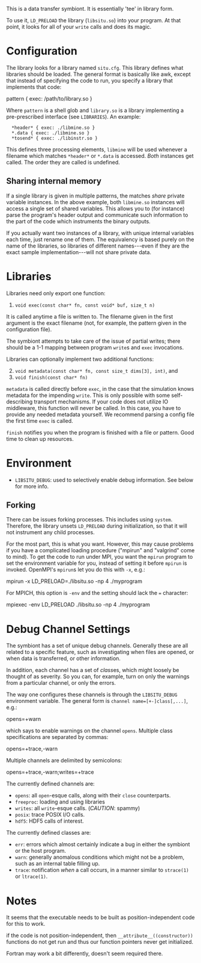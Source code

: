 This is a data transfer symbiont.  It is essentially 'tee' in library form.

To use it, `LD_PRELOAD` the library (`libsitu.so`) into your program.  At that
point, it looks for all of your `write` calls and does its magic.

Configuration
=============

The library looks for a library named `situ.cfg`.  This library defines
what libraries should be loaded.  The general format is basically like
awk, except that instead of specifying the code to run, you specify a
library that implements that code:

  pattern { exec: /path/to/library.so }

Where `pattern` is a shell glob and `library.so` is a library
implementing a pre-prescribed interface (see `LIBRARIES`).  An example:

```
  *header* { exec: ./libmine.so }
  *.data { exec: ./libmine.so }
  *tosend* { exec: ./libinstr.so }
```

This defines three processing elements, `libmine` will be used whenever
a filename which matches `*header*` or `*.data` is accessed.  *Both*
instances get called.  The order they are called is undefined.

Sharing internal memory
-----------------------

If a single library is given in multiple patterns, the matches *share*
private variable instances.  In the above example, both `libmine.so`
instances will access a single set of shared variables.  This allows
you to (for instance) parse the program's header output and communicate
such information to the part of the code which instruments the binary
outputs.

If you actually want two instances of a library, with unique internal
variables each time, just rename one of them.  The equivalency is
based purely on the name of the libraries, so libraries of different
names---even if they are the exact sample implementation---will not
share private data.

Libraries
=========

Libraries need only export one function:

  1. `void exec(const char* fn, const void* buf, size_t n)`

It is called anytime a file is written to.  The filename given in the
first argument is the exact filename (not, for example, the pattern
given in the configuration file).

The symbiont attempts to take care of the issue of partial writes;
there should be a 1-1 mapping between program `write`s and `exec`
invocations.

Libraries can optionally implement two additional functions:

  2. `void metadata(const char* fn, const size_t dims[3], int)`, and
  3. `void finish(const char* fn)`

`metadata` is called directly before `exec`, in the case that the
simulation knows metadata for the impending `write`.  This is only
possible with some self-describing transport mechanisms.  If your code
does not utilize IO middleware, this function will never be called.
In this case, you have to provide any needed metadata yourself.  We
recommend parsing a config file the first time `exec` is called.

`finish` notifies you when the program is finished with a file or
pattern.  Good time to clean up resources.

Environment
===========

  * `LIBSITU_DEBUG`: used to selectively enable debug information.  See
  below for more info.

Forking
-------

There can be issues forking processes.  This includes using `system`.
Therefore, the library unsets `LD_PRELOAD` during initialization, so
that it will not instrument any child processes.

For the most part, this is what you want.  However, this may cause
problems if you have a complicated loading procedure ("mpirun" and
"valgrind" come to mind).  To get the code to run under MPI, you want
the `mpirun` program to set the environment variable for you, instead
of setting it before `mpirun` is invoked.  OpenMPI's `mpirun`s let you
do this with `-x`, e.g.:

  mpirun -x LD_PRELOAD=./libsitu.so -np 4 ./myprogram

For MPICH, this option is `-env` and the setting should lack the `=`
character:

  mpiexec -env LD_PRELOAD ./libsitu.so -np 4 ./myprogram

Debug Channel Settings
======================

The symbiont has a set of unique debug channels.  Generally these are
all related to a specific feature, such as investigating when files are
opened, or when data is transferred, or other information.

In addition, each channel has a set of *class*es, which might loosely
be thought of as severity.  So you can, for example, turn on only the
warnings from a particular channel, or only the errors.

The way one configures these channels is through the
`LIBSITU_DEBUG` environment variable.  The general form is `channel
name=[+-]class[,...]`, e.g.:

  opens=+warn

which says to enable warnings on the channel `opens`.  Multiple class
specifications are separated by commas:

  opens=+trace,-warn

Multiple channels are delimited by semicolons:

  opens=+trace,-warn;writes=+trace

The currently defined channels are:

  * `opens`: all `open`-esque calls, along with their `close`
  counterparts.
  * `freeproc`: loading and using libraries
  * `writes`: all `write`-esque calls. (*CAUTION*: spammy)
  * `posix`: trace POSIX I/O calls.
  * `hdf5`: HDF5 calls of interest.

The currently defined classes are:

  * `err`: errors which almost certainly indicate a bug in either the
  symbiont or the host program.
  * `warn`: generally anomalous conditions which might not be a
  problem, such as an internal table filling up.
  * `trace`: notification *when* a call occurs, in a manner similar to
  `strace(1)` or `ltrace(1)`.

Notes
=====

It seems that the executable needs to be built as position-independent
code for this to work.

if the code is not position-independent, then
`__attribute__((constructor))` functions do not get run and thus our
function pointers never get initialized.

Fortran may work a bit differently, doesn't seem required there.

